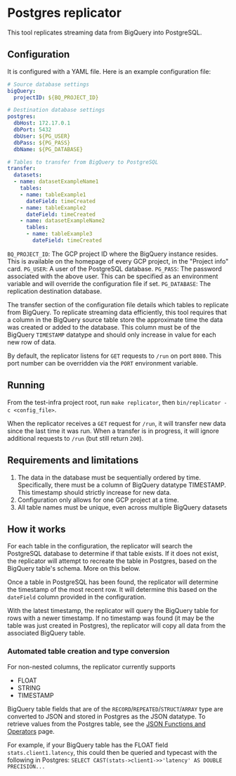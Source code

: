# Postgres replicator

This tool replicates streaming data from BigQuery into PostgreSQL.

## Configuration

It is configured with a YAML file. Here is an example configuration file:

```yaml
# Source database settings
bigQuery:
  projectID: ${BQ_PROJECT_ID}

# Destination database settings
postgres:
  dbHost: 172.17.0.1
  dbPort: 5432
  dbUser: ${PG_USER}
  dbPass: ${PG_PASS}
  dbName: ${PG_DATABASE}

# Tables to transfer from BigQuery to PostgreSQL
transfer:
  datasets:
  - name: datasetExampleName1
    tables:
    - name: tableExample1
      dateField: timeCreated
    - name: tableExample2
      dateField: timeCreated
    - name: datasetExampleName2
      tables:
      - name: tableExample3
        dateField: timeCreated
```

`BQ_PROJECT_ID`: The GCP project ID where the BigQuery instance resides. This is
available on the homepage of every GCP project, in the "Project info" card.
`PG_USER`: A user of the PostgreSQL database. `PG_PASS`: The password associated
with the above user. This can be specified as an environment variable and will
override the configuration file if set. `PG_DATABASE`: The replication
destination database.

The transfer section of the configuration file details which tables to replicate
from BigQuery. To replicate streaming data efficiently, this tool requires that
a column in the BigQuery source table store the approximate time the data was
created or added to the database. This column must be of the BigQuery
`TIMESTAMP` datatype and should only increase in value for each new row of data.

By default, the replicator listens for `GET` requests to `/run` on port `8080`.
This port number can be overridden via the `PORT` environment variable.

## Running

From the test-infra project root, run `make replicator`, then
`bin/replicator -c <config_file>`.

When the replicator receives a `GET` request for `/run`, it will transfer new
data since the last time it was run. When a transfer is in progress, it will
ignore additional requests to `/run` (but still return `200`).

## Requirements and limitations

1. The data in the database must be sequentially ordered by time. Specifically,
   there must be a column of BigQuery datatype TIMESTAMP. This timestamp should
   strictly increase for new data.
2. Configuration only allows for one GCP project at a time.
3. All table names must be unique, even across multiple BigQuery datasets

## How it works

For each table in the configuration, the replicator will search the PostgreSQL
database to determine if that table exists. If it does not exist, the replicator
will attempt to recreate the table in Postgres, based on the BigQuery table's
schema. More on this below.

Once a table in PostgreSQL has been found, the replicator will determine the
timestamp of the most recent row. It will determine this based on the
`dateField` column provided in the configuration.

With the latest timestamp, the replicator will query the BigQuery table for rows
with a newer timestamp. If no timestamp was found (it may be the table was just
created in Postgres), the replicator will copy all data from the associated
BigQuery table.

### Automated table creation and type conversion

For non-nested columns, the replicator currently supports

- FLOAT
- STRING
- TIMESTAMP

BigQuery table fields that are of the `RECORD`/`REPEATED`/`STRUCT`/`ARRAY` type
are converted to JSON and stored in Postgres as the JSON datatype. To retrieve
values from the Postgres table, see the [JSON Functions and Operators] page.

For example, if your BigQuery table has the FLOAT field `stats.client1.latency`,
this could then be queried and typecast with the following in Postgres:
`SELECT CAST(stats->client1->>'latency' AS DOUBLE PRECISION...`

[json functions and operators]:
  https://www.postgresql.org/docs/12/functions-json.html
